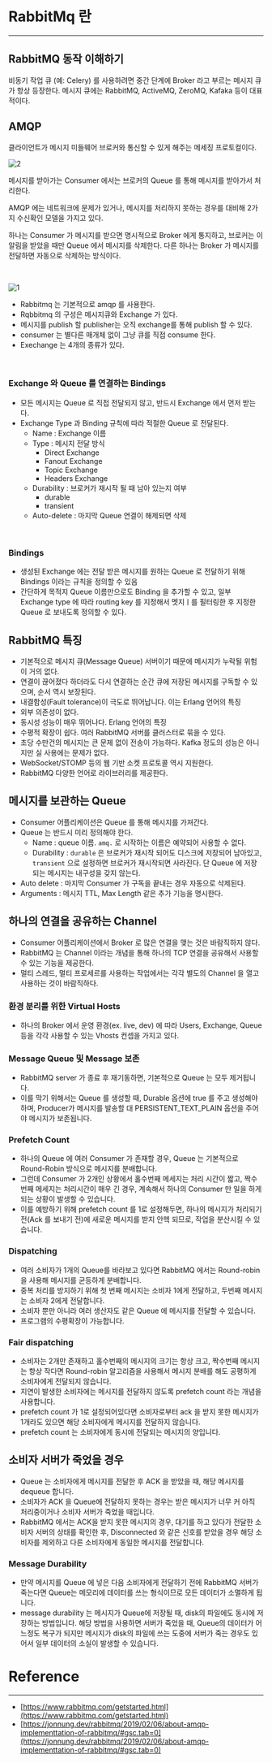 # RabbitMq 란

---

## RabbitMQ 동작 이해하기

비동기 작업 큐 (예: Celery) 를 사용하려면 중간 단계에 Broker 라고 부르는 메시지 큐가 항상 등장한다.
메시지 큐에는 RabbitMQ, ActiveMQ, ZeroMQ, Kafaka 등이 대표적이다.

## AMQP

클라이언트가 메시지 미들웨어 브로커와 통신할 수 있게 해주는 메세징 프로토컬이다.

![2](https://user-images.githubusercontent.com/104340102/205767296-da3fccf2-6eef-438a-8f45-07bcc78898de.png)

메시지를 받아가는 Consumer 에서는 브로커의 Queue 를 통해 메시지를 받아가서 처리한다.

AMQP 에는 네트워크에 문제가 있거나, 메시지를 처리하지 못하는 경우를 대비해 2가지 수신확인
모델을 가지고 있다.

하나는 Consumer 가 메시지를 받으면 명시적으로 Broker 에게 통지하고, 브로커는 이 알림을 받았을 때만 Queue 에서 메시지를 삭제한다. 다른 하나는 Broker 가 메시지를 전달하면 자동으로 삭제하는 방식이다.

<br />

![1](https://user-images.githubusercontent.com/104340102/205767350-4aa5557d-323d-4b88-b967-87e5fc3a3aba.png)

- Rabbitmq 는 기본적으로 amqp 를 사용한다.
- Rqbbitmq 의 구성은 메시지큐와 Exchange 가 있다.
- 메시지를 publish 할 publisher는 오직 exchange를 통해 publish 할 수 있다.
- consumer 는 별다른 매개체 없이 그냥 큐를 직접 consume 한다.
- Exechange 는 4개의 종류가 있다.

<br />

### Exchange 와 Queue 를 연결하는 Bindings

- 모든 메시지는 Queue 로 직접 전달되지 않고, 반드시 Exchange 에서 먼저 받는다.
- Exchange Type 과 Binding 규칙에 따라 적절한 Queue 로 전달된다.
  - Name : Exchange 이름
  - Type : 메시지 전달 방식
    - Direct Exchange
    - Fanout Exchange
    - Topic Exchange
    - Headers Exchange
  - Durability : 브로커가 재시작 될 때 남아 있는지 여부
    - durable
    - transient
  - Auto-delete : 마지막 Queue 연결이 해제되면 삭제

<br />

### Bindings

- 생성된 Exchange 에는 전달 받은 메시지를 원하는 Queue 로 전달하기 위해 Bindings 이라는 규칙을 정의할 수 있음
- 간단하게 목적지 Queue 이름만으로도 Binding 을 추가할 수 있고, 일부 Exchange type 에 따라 routing key 를 지정해서 멧지ㅣ를 필터링한 후 지정한 Queue 로 보내도록 정의할 수 있다.


## RabbitMQ 특징

- 기본적으로 메시지 큐(Message Queue) 서버이기 때문에 메시지가 누락될 위험이 거의 없다.
- 연결이 끊어졌다 하더라도 다시 연결하는 순간 큐에 저장된 메시지를 구독할 수 있으며, 순서 역시 보장된다.
- 내결함성(Fault tolerance)이 극도로 뛰어납니다. 이는 Erlang 언어의 특징
- 외부 의존성이 없다.
- 동시성 성능이 매우 뛰어나다. Erlang 언어의 특징
- 수평적 확장이 쉽다. 여러 RabbitMQ 서버를 클러스터로 묶을 수 있다.
- 초당 수만건의 메시지는 큰 문제 없이 전송이 가능하다. Kafka 정도의 성능은 아니지만 실 사용에는 문제가 없다.
- WebSocket/STOMP 등의 웹 기반 소켓 프로토콜 역시 지원한다.
- RabbitMQ 다양한 언어로 라이브러리를 제공한다.

## 메시지를 보관하는 Queue

- Consumer 어플리케이션은 Queue 를 통해 메시지를 가져간다.
- Queue 는 반드시 미리 정의해야 한다.
  - Name : queue 이름. `amq.` 로 시작하는 이름은 예약되어 사용할 수 없다.
  - Durability : `durable` 은 브로커가 재시작 되어도 디스크에 저장되어 남아있고, `transient` 으로 설정하면 브로커가 재시작되면 사라진다. 단 Queue 에 저장되는 메시지는 내구성을 갖지 않는다.
- Auto delete : 마지막 Consumer 가 구독을 끝내는 경우 자동으로 삭제된다.
- Arguments : 메시지 TTL, Max Length 같은 추가 기능을 명시한다.

## 하나의 연결을 공유하는 Channel

- Consumer 어플리케이션에서 Broker 로 많은 연결을 맺는 것은 바람직하지 않다.
- RabbitMQ 는 Channel 이라는 개념을 통해 하나의 TCP 연결을 공유해서 사용할 수 있는 기능을 제공한다.
- 멀티 스레드, 멀티 프로세르를 사용하는 작업에서는 각각 별도의 Channel 을 열고 사용하는 것이 바람직하다.

### 환경 분리를 위한 Virtual Hosts

- 하나의 Broker 에서 운영 환경(ex. live, dev) 에 따라 Users, Exchange, Queue 등을 각각 사용할 수 있는 Vhosts 컨셉을 가지고 있다.

### Message Queue 및 Message 보존

- RabbitMQ server 가 종료 후 재기동하면, 기본적으로 Queue 는 모두 제거됩니다.
- 이를 막기 위해서는 Queue 를 생성할 때, Durable 옵션에 true 를 주고 생성해야 하며, Producer가 메시지를 발송할 대 PERSISTENT_TEXT_PLAIN 옵션을 주어야 메시지가 보존됩니다.

### Prefetch Count

- 하나의 Queue 에 여러 Consumer 가 존재할 경우, Queue 는 기본적으로 Round-Robin 방식으로 메시지를 분배합니다.
- 그런데 Consumer 가 2개인 상황에서 홀수번째 메세지는 처리 시간이 짧고, 짝수번째 메세지는  처리시간이 매우 긴 경우, 계속해서 하나의 Consumer 만 일을 하게 되는 상황이 발생할 수 있습니다.
- 이를 예방하기 위해 prefetch count 를 1로 설정해두면, 하나의 메시지가 처리되기 전(Ack 를 보내기 전)에 새로운 메시지를 받지 안헥 되므로, 작업을 분산시킬 수 있습니다.

### Dispatching

- 여러 소비자가 1개의 Queue를 바라보고 있다면 RabbitMQ 에서는 Round-robin 을 사용해 메시지를 균등하게 분배합니다.
- 중복 처리를 방지하기 위해 첫 번째 메시지는 소비자 1에게 전달하고, 두번째 메시지는 소비자 2에게 전달합니다.
- 소비자 뿐만 아니라 여러 생산자도 같은 Queue 에 메시지를 전달할 수 있습니다.
- 프로그램의 수평확장이 가능합니다.

### Fair dispatching

- 소비자는 2개만 존재하고 홀수번째의 메시지의 크기는 항상 크고, 짝수번째 메시지는 항상 작다면 Round-robin 알고리즘을 사용해서 메시지 분배를 해도 공평하게 소비자에게 전달되지 않습니다.
- 지연이 발생한 소비자에는 메시지를 전달하지 않도록 prefetch count 라는 개념을 사용합니다.
- prefetch count 가 1로 설정되어있다면 소비자로부터 ack 을 받지 못한 메시지가 1개라도 있으면 해당 소비자에게 메시지를 전달하지 않습니다.
- prefetch count 는 소비자에게 동시에 전달되는 메시지의 양입니다.

## 소비자 서버가 죽었을 경우

- Queue 는 소비자에게 메시지를 전달한 후 ACK 을 받았을 때, 해당 메시지를 dequeue 합니다.
- 소비자가 ACK 을 Queue에 전달하지 못하는 경우는 받은 메시지가 너무 커 아직 처리중이거나 소비자 서버가 죽었을 때입니다.
- RabbitMQ 에서는 ACK을 받지 못한 메시지의 경우, 대기를 하고 있다가 전달한 소비자 서버의 상태를 확인한 후, Disconnected 와 같은 신호를 받았을 경우 해당 소비자를 제외하고 다른 소비자에게 동일한 메시지를 전달합니다.

### Message Durability

- 만약 메시지를 Queue 에 넣은 다음 소비자에게 전달하기 전에 RabbitMQ 서버가 죽는다면 Queue는 메모리에 데이터를 쓰는 형식이므로 모든 데이터가 소멸하게 됩니다.
- message durability 는 메시지가 Queue에 저장될 때, disk의 파일에도 동시에 저장하는 방법입니다. 해당 방법을 사용하면 서버가 죽었을 때, Queue의 데이터가 어느정도 복구가 되지만 메시지가 disk의 파일에 쓰는 도중에 서버가 죽는 경우도 있어서 일부 데이터의 소실이 발생할 수 있습니다.

# Reference

---

- [https://www.rabbitmq.com/getstarted.html](https://www.rabbitmq.com/getstarted.html)
- [https://jonnung.dev/rabbitmq/2019/02/06/about-amqp-implementtation-of-rabbitmq/#gsc.tab=0](https://jonnung.dev/rabbitmq/2019/02/06/about-amqp-implementtation-of-rabbitmq/#gsc.tab=0)



